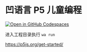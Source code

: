 # 凹语言 P5 儿童编程

[![Open in GitHub Codespaces](https://github.com/codespaces/badge.svg)](https://codespaces.new/chai2010/wa-example-canvas)

进入工程目录执行 `wa run`

https://p5js.org/get-started/

